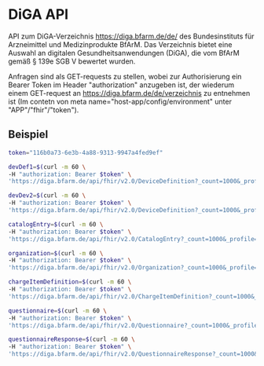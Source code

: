 # DiGA API 

API zum DiGA-Verzeichnis https://diga.bfarm.de/de/ des Bundesinstituts für Arzneimittel und Medizinprodukte BfArM. Das Verzeichnis bietet eine Auswahl an digitalen Gesundheitsanwendungen (DiGA), die vom BfArM gemäß § 139e SGB V bewertet wurden. 

Anfragen sind als GET-requests zu stellen, wobei zur Authorisierung ein Bearer Token im Header "authorization" anzugeben ist, der wiederum einem GET-request an https://diga.bfarm.de/de/verzeichnis zu entnehmen ist (Im contetn von meta name="host-app/config/environment" unter "APP"/"fhir"/"token").

## Beispiel

```bash
token="116b0a73-6e3b-4a88-9313-9947a4fed9ef"

devDef1=$(curl -m 60 \
-H "authorization: Bearer $token" \
'https://diga.bfarm.de/api/fhir/v2.0/DeviceDefinition?_count=1000&_profile=https%3A%2F%2Ffhir.bfarm.de%2FStructureDefinition%2FHealthApp')

devDev2=$(curl -m 60 \
-H "authorization: Bearer $token" \
'https://diga.bfarm.de/api/fhir/v2.0/DeviceDefinition?_count=1000&_profile=https%3A%2F%2Ffhir.bfarm.de%2FStructureDefinition%2FHealthAppModule')

catalogEntry=$(curl -m 60 \
-H "authorization: Bearer $token" \
'https://diga.bfarm.de/api/fhir/v2.0/CatalogEntry?_count=1000&_profile=https%3A%2F%2Ffhir.bfarm.de%2FStructureDefinition%2FHealthAppCatalogEntry')

organization=$(curl -m 60 \
-H "authorization: Bearer $token" \
'https://diga.bfarm.de/api/fhir/v2.0/Organization?_count=1000&_profile=https%3A%2F%2Ffhir.bfarm.de%2FStructureDefinition%2FHealthAppManufacturer')

chargeItemDefinition=$(curl -m 60 \
-H "authorization: Bearer $token" \
'https://diga.bfarm.de/api/fhir/v2.0/ChargeItemDefinition?_count=1000&_profile=https%3A%2F%2Ffhir.bfarm.de%2FStructureDefinition%2FHealthAppPrescriptionUnit')

questionnaire=$(curl -m 60 \
-H "authorization: Bearer $token" \
'https://diga.bfarm.de/api/fhir/v2.0/Questionnaire?_count=1000&_profile=https%3A%2F%2Ffhir.bfarm.de%2FStructureDefinition%2FHealthAppQuestionnaire')

questionnaireResponse=$(curl -m 60 \
-H "authorization: Bearer $token" \
'https://diga.bfarm.de/api/fhir/v2.0/QuestionnaireResponse?_count=1000&_profile=https%3A%2F%2Ffhir.bfarm.de%2FStructureDefinition%2FHealthAppQuestionnaireResponse')

```
